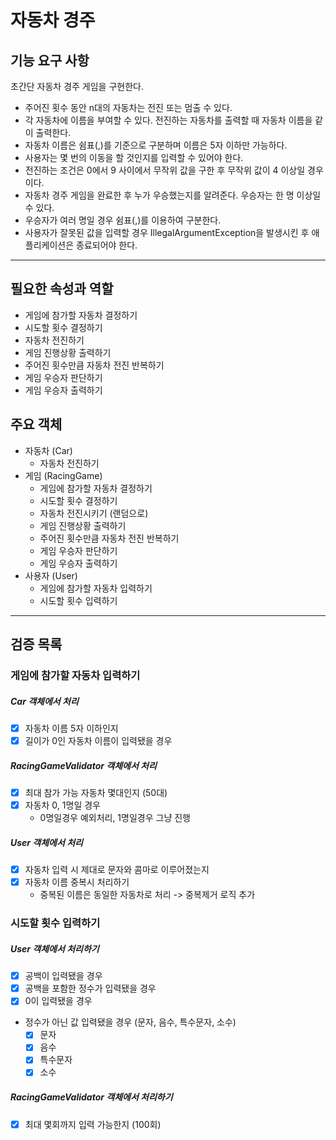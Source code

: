 # 자동차 경주

## 기능 요구 사항
초간단 자동차 경주 게임을 구현한다.

- 주어진 횟수 동안 n대의 자동차는 전진 또는 멈출 수 있다.
- 각 자동차에 이름을 부여할 수 있다. 전진하는 자동차를 출력할 때 자동차 이름을 같이 출력한다.
- 자동차 이름은 쉼표(,)를 기준으로 구분하며 이름은 5자 이하만 가능하다.
- 사용자는 몇 번의 이동을 할 것인지를 입력할 수 있어야 한다.
- 전진하는 조건은 0에서 9 사이에서 무작위 값을 구한 후 무작위 값이 4 이상일 경우이다.
- 자동차 경주 게임을 완료한 후 누가 우승했는지를 알려준다. 우승자는 한 명 이상일 수 있다.
- 우승자가 여러 명일 경우 쉼표(,)를 이용하여 구분한다.
- 사용자가 잘못된 값을 입력할 경우 IllegalArgumentException을 발생시킨 후 애플리케이션은 종료되어야 한다.
---

## 필요한 속성과 역할
- 게임에 참가할 자동차 결정하기
- 시도할 횟수 결정하기
- 자동차 전진하기
- 게임 진행상황 출력하기
- 주어진 횟수만큼 자동차 전진 반복하기
- 게임 우승자 판단하기
- 게임 우승자 출력하기

## 주요 객체
- 자동차 (Car)
    - 자동차 전진하기
- 게임 (RacingGame)
    - 게임에 참가할 자동차 결정하기
    - 시도할 횟수 결정하기
    - 자동차 전진시키기 (랜덤으로)
    - 게임 진행상황 출력하기
    - 주어진 횟수만큼 자동차 전진 반복하기
    - 게임 우승자 판단하기
    - 게임 우승자 출력하기
- 사용자 (User)
    - 게임에 참가할 자동차 입력하기
    - 시도할 횟수 입력하기
---

## 검증 목록

### 게임에 참가할 자동차 입력하기

##### Car 객체에서 처리
- [X] 자동차 이름 5자 이하인지
- [x] 길이가 0인 자동차 이름이 입력됐을 경우

##### RacingGameValidator 객체에서 처리
- [x] 최대 참가 가능 자동차 몇대인지 (50대)
- [x] 자동차 0, 1명일 경우
  - 0명일경우 예외처리, 1명일경우 그냥 진행

##### User 객체에서 처리
- [x] 자동차 입력 시 제대로 문자와 콤마로 이루어졌는지
- [x] 자동차 이름 중복시 처리하기
  - 중복된 이름은 동일한 자동차로 처리 -> 중복제거 로직 추가

### 시도할 횟수 입력하기

##### User 객체에서 처리하기
- [x] 공백이 입력됐을 경우
- [x] 공백을 포함한 정수가 입력됐을 경우
- [x] 0이 입력됐을 경우
- 정수가 아닌 값 입력됐을 경우 (문자, 음수, 특수문자, 소수)
  - [x] 문자
  - [x] 음수
  - [x] 특수문자
  - [x] 소수

##### RacingGameValidator 객체에서 처리하기
- [x] 최대 몇회까지 입력 가능한지 (100회)

